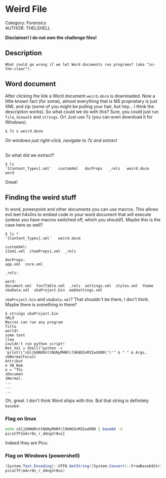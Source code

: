 # Weird File

Category: Forensics </br>
AUTHOR: THELSHELL

**Disclaimer! I do not own the challenge files!**

## Description
```
What could go wrong if we let Word documents run programs? (aka "in-the-clear").
```

## Word document

After clicking the link a Word document `weird.docm` is downloaded. Now a little known fact (for some), almost everything that is MS proprietary is just XML and zip (some of you might be pulling your hair, but hey... I think the description works). So what could we do with this? Sure, you could just run `file`, `binwalk` and `strings`. Or! Just use 7z (you can even download it for WIndows). 

```
$ 7z x weird.docm
```
*On windows just right-click, navigate to 7z and extract*
</br></br>

So what did we extract?
```
$ ls
'[Content_Types].xml'   customXml   docProps   _rels   weird.docm   word
```
Great! 

## Finding the weird stuff

In word, powerpoint and other documents you can use macros. This allows evil leet h4x0rs to embed code in your word document that will execute (unless you have macros switched off, which you should!). Maybe this is the case here as well? 
```
$ ls *
'[Content_Types].xml'   weird.docm

customXml:
item1.xml  itemProps1.xml  _rels

docProps:
app.xml  core.xml

_rels:

word:
document.xml  fontTable.xml  _rels  settings.xml  styles.xml  theme  vbaData.xml  vbaProject.bin  webSettings.xml
```
`vbaProject.bin` and `vbaData.xml`? That shouldn't be there, I don't think. Maybe there is something in there?
```
$ strings vbaProject.bin 
%RL9
Macros can run any program
Title
world!
some text
llow 
Couldn't run python script!
Ret_Val = Shell("python -c 'print(\"cGljb0NURnttNGNyMHNfcl9kNG5nM3IwdXN9\")'" & " " & Args, vbNormalFocus)
Attribut
e VB_Nam
e = "Thi
sDocumen
1Normal.
...
...
...
```
Oh, great. I don't think Word ships with this. But that string is definitely `base64`:

### Flag on linux
```bash
echo cGljb0NURnttNGNyMHNfcl9kNG5nM3IwdXN9 | base64 -d
picoCTF{m4cr0s_r_d4ng3r0us}
```
Indeed they are Pico.

### Flag on Windows (powershell)
```powershell
[System.Text.Encoding]::UTF8.GetString([System.Convert]::FromBase64String('cGljb0NURnttNGNyMHNfcl9kNG5nM3IwdXN9'))
picoCTF{m4cr0s_r_d4ng3r0us}
```